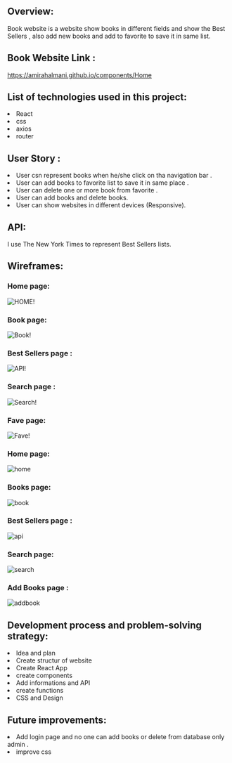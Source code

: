 
## Overview:

Book website is a website show books in different fields and show the Best Sellers , also add new books and add to favorite to save it in same list.

## Book Website Link :
https://amirahalmani.github.io/components/Home

## List of technologies used in this project:

<li>React
<li>css
<li>axios
<li>router

## User Story :

<li>User csn represent books when he/she click on tha navigation bar .
<li>User can add books to favorite list to save it in same place .
<li>User can delete one or more book from favorite .
<li>User can add books and delete books.
<li>User can show websites in different devices (Responsive).

## API:

I use The New York Times to represent Best Sellers lists.

## Wireframes:

### Home page:

![HOME!](img/HOME1.png)

### Book page:

![Book!](img/BOOK.png)

### Best Sellers page :

![API!](img/API1.png)

### Search page :

![Search!](img/SEARCH1.png)

### Fave page:

![Fave!](img/FAVE.png)

### Home page:

![home](img/home.png)

### Books page:

![book](img/books.png)

### Best Sellers page :

![api](img/api.png)

### Search page:

![search](img/search.png)

### Add Books page :

![addbook](img/addbook.png)

## Development process and problem-solving strategy:

<li>Idea and plan
<li>Create structur of website
<li>Create React App
<li>create components
<li>Add informations and API
<li>create functions
<li> CSS and Design 

## Future improvements:

<li>Add login page and no one can add books or delete from database only admin .
<li>improve css
